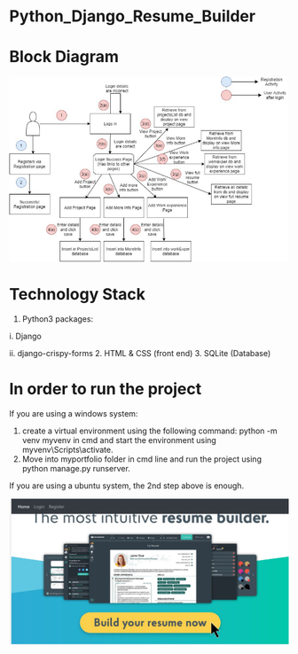 # Python_Django_Resume_Builder
# Block Diagram
![image](https://github.com/Aishwariyavalli/Python_Django_Resume_Builder/blob/master/Python_django_project_blockdiag.jpg)
# Technology Stack
1.	Python3 packages:

  i.	Django
  
  ii.	django-crispy-forms
2.	HTML & CSS (front end)
3.	SQLite (Database)
# In order to run the project
If you are using a windows system:
  1.	create a virtual environment using the following command: python -m venv myvenv in cmd and start the environment using myvenv\Scripts\activate. 
  2.	Move into myportfolio folder in cmd line and run the project using python manage.py runserver. 
  
If you are using a ubuntu system, the 2nd step above is enough.

![image](https://github.com/Aishwariyavalli/Python_Django_Resume_Builder/blob/master/homePage.JPG)
